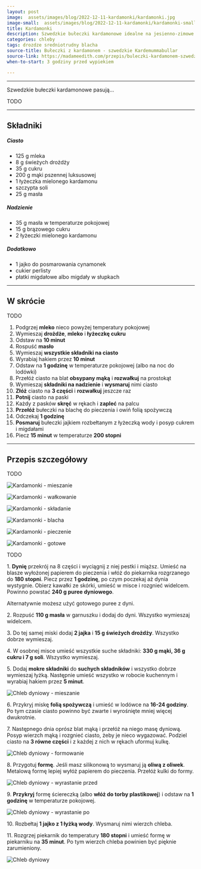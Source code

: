 ```yaml
---
layout: post
image:  assets/images/blog/2022-12-11-kardamonki/kardamonki.jpg
image-small:  assets/images/blog/2022-12-11-kardamonki/kardamonki-small.jpg
title: Kardamonki
description: Szwedzkie bułeczki kardamonowe idealne na jesienno-zimowe poranki, pasują idealnie do kubka dobrej kawy.
categories: chleby
tags: drozdze sredniotrudny blacha
source-title: Bułeczki z kardamonem - szwedzkie Kardemummabullar
source-link: https://madameedith.com/przepis/buleczki-kardamonem-szwedzkie-kardemummabullar/
when-to-start: 3 godziny przed wypiekiem

---
```


-----

Szwedzkie bułeczki kardamonowe pasują...

TODO

-----

## Składniki

##### Ciasto

* 125 g mleka
* 8 g świeżych drożdży
* 35 g cukru
* 200 g mąki pszennej luksusowej
* 1 łyżeczka mielonego kardamonu
* szczypta soli
* 25 g masła

##### Nadzienie

* 35 g masła w temperaturze pokojowej
* 15 g brązowego cukru
* 2 łyżeczki mielonego kardamonu

##### Dodatkowo

* 1 jajko do posmarowania cynamonek
* cukier perlisty
* płatki migdałowe albo migdały w słupkach

-----

## W skrócie

TODO

1. Podgrzej **mleko** nieco powyżej temperatury pokojowej
2. Wymieszaj **drożdże**, **mleko** i **łyżeczkę cukru**
3. Odstaw na **10 minut**
4. Rospuść **masło**
5. Wymieszaj **wszystkie składniki na ciasto**
6. Wyrabiaj hakiem przez **10 minut**
7. Odstaw na **1 godzinę** w temperaturze pokojowej (albo na noc do lodówki)
8. Przełóż ciasto na blat **obsypany mąką** i **rozwałkuj** na prostokąt
9. Wymieszaj **składniki na nadzienie** i **wysmaruj** nimi ciasto
10. **Złóż** ciasto na **3 części** i **rozwałkuj** jeszcze raz
11. **Potnij** ciasto na paski
12. Każdy z pasków **skręć** w rękach i **zapleć** na palcu
13. **Przełóż** bułeczki na blachę do pieczenia i owiń folią spożywczą
14. Odczekaj **1 godzinę**
15. **Posmaruj** bułeczki jajkiem rozbełtanym z łyżeczką wody i posyp cukrem i migdałami
16. Piecz **15 minut** w temperaturze **200 stopni**

-----

## Przepis szczegółowy

TODO

![Kardamonki - mieszanie](/assets/images/blog/2022-12-11-kardamonki/kardamonki-mieszanie.jpg)

![Kardamonki - wałkowanie](/assets/images/blog/2022-12-11-kardamonki/kardamonki-walkowanie.jpg)

![Kardamonki - składanie](/assets/images/blog/2022-12-11-kardamonki/kardamonki-skladanie.jpg)

![Kardamonki - blacha](/assets/images/blog/2022-12-11-kardamonki/kardamonki-blacha.jpg)

![Kardamonki - pieczenie](/assets/images/blog/2022-12-11-kardamonki/kardamonki-pieczenie.jpg)

![Kardamonki - gotowe](/assets/images/blog/2022-12-11-kardamonki/kardamonki-gotowe.jpg)

TODO


1\. **Dynię** przekrój na 8 części i wyciągnij z niej pestki i miąższ. Umieść na blasze wyłożonej papierem do pieczenia i włóż do piekarnika rozgrzanego do **180 stopni**. Piecz przez **1 godzinę**, po czym poczekaj aż dynia wystygnie. Obierz kawałki ze skórki, umieść w misce i rozgnieć widelcem. Powinno powstać **240 g puree dyniowego**.

Alternatywnie możesz użyć gotowego puree z dyni.

2\. Rozpuść **110 g masła** w garnuszku i dodaj do dyni. Wszystko wymieszaj widelcem.

3\. Do tej samej miski dodaj **2 jajka** i **15 g świeżych drożdży**. Wszystko dobrze wymieszaj.

4\. W osobnej misce umieść wszystkie suche składniki: **330 g mąki, 36 g cukru i 7 g soli**. Wszystko wymieszaj.

5\. Dodaj **mokre składniki** do **suchych składników** i wszystko dobrze wymieszaj łyżką. Następnie umieść wszystko w robocie kuchennym i wyrabiaj hakiem przez **5 minut**.

![Chleb dyniowy - mieszanie](/assets/images/blog/2022-11-22-chleb-dyniowy/chleb-dyniowy-mieszanie.jpg)

6\. Przykryj miskę **folią spożywczą** i umieść w lodówce na **16-24 godziny**. Po tym czasie ciasto powinno być zwarte i wyrośnięte mniej więcej dwukrotnie.

7\. Następnego dnia oprósz blat mąką i przełóż na niego masę dyniową. Posyp wierzch mąką i rozgnieć ciasto, żeby je nieco wygazować. Podziel ciasto na **3 równe części** i z każdej z nich w rękach uformuj kulkę.

![Chleb dyniowy - formowanie](/assets/images/blog/2022-11-22-chleb-dyniowy/chleb-dyniowy-formowanie.jpg)

8\. Przygotuj **formę**. Jeśli masz silikonową to wysmaruj ją **oliwą z oliwek**. Metalową formę lepiej wyłóż papierem do pieczenia. Przełóż kulki do formy.

![Chleb dyniowy - wyrastanie przed](/assets/images/blog/2022-11-22-chleb-dyniowy/chleb-dyniowy-wyrastanie-przed.jpg)

9\. **Przykryj** formę ściereczką (albo **włóż do torby plastikowej**) i odstaw na **1 godzinę** w temperaturze pokojowej.

![Chleb dyniowy - wyrastanie po](/assets/images/blog/2022-11-22-chleb-dyniowy/chleb-dyniowy-wyrastanie-po.jpg)

10\. Rozbełtaj **1 jajko z 1 łyżką wody**. Wysmaruj nimi wierzch chleba.

11\. Rozgrzej piekarnik do temperatury **180 stopni** i umieść formę w piekarniku na **35 minut**. Po tym wierzch chleba powinien być pięknie zarumieniony.

![Chleb dyniowy](/assets/images/blog/2022-11-22-chleb-dyniowy/chleb-dyniowy-gotowy.jpg)
